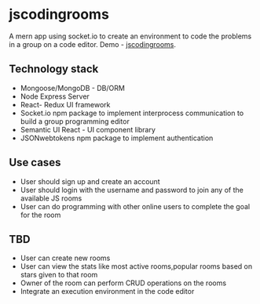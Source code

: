 # jscodingrooms

A mern app using socket.io to create an environment to code the problems in a group on a code editor.
Demo - [jscodingrooms](https://jscodingrooms.herokuapp.com).

## Technology stack

- Mongoose/MongoDB - DB/ORM
- Node Express Server
- React- Redux UI framework
- Socket.io npm package to implement interprocess communication to build a group programming editor
- Semantic UI React - UI component library
- JSONwebtokens npm package to implement authentication

## Use cases

- User should sign up and create an account
- User should login with the username and password to join any of the available JS rooms
- User can do programming with other online users to complete the goal for the room

## TBD

- User can create new rooms
- User can view the stats like most active rooms,popular rooms based on stars given to that room
- Owner of the room can perform CRUD operations on the rooms
- Integrate an execution environment in the code editor


